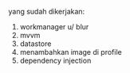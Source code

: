 yang sudah dikerjakan:
1. workmanager u/ blur
2. mvvm
3. datastore
4. menambahkan image di profile
5. dependency injection
